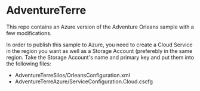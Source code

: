 AdventureTerre
==============

This repo contains an Azure version of the Adventure Orleans sample with a few modifications.  

In order to publish this sample to Azure, you need to create a Cloud Service in the region you want 
as well as a Storage Account (preferebly in the same region.  Take the Storage Account's name and primary key and put them
into the following files:
* AdventureTerreSilos/OrleansConfiguration.xml
* AdventureTerreAzure/ServiceConfiguration.Cloud.cscfg


